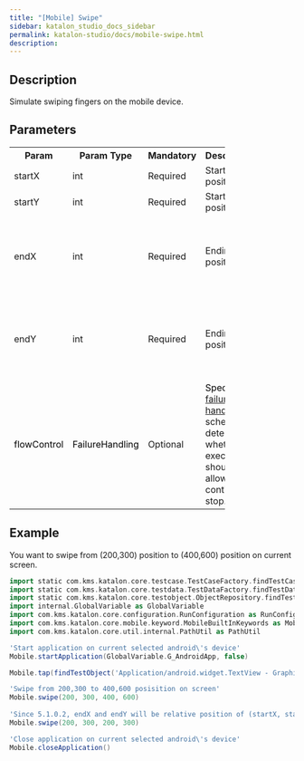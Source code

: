 ```yaml
---
title: "[Mobile] Swipe" 
sidebar: katalon_studio_docs_sidebar
permalink: katalon-studio/docs/mobile-swipe.html 
description: 
---
```

Description
-----------

Simulate swiping fingers on the mobile device.

Parameters
----------

<table class="wrapped relative-table confluenceTable" style="width: 75.5876%;"><colgroup><col style="width: 9.24623%;"><col style="width: 12.0603%;"><col style="width: 9.24623%;"><col style="width: 49.8492%;"><col style="width: 19.598%;"></colgroup><tbody><tr class="xtr-0"><th class="xtd-0-0 confluenceTh">Param</th><th class="xtd-0-1 confluenceTh">Param Type</th><th class="xtd-0-2 confluenceTh" colspan="1">Mandatory</th><th class="xtd-0-3 confluenceTh" colspan="1">Description</th><th class="xtd-0-4 confluenceTh" colspan="1">Note</th></tr><tr class="xtr-1"><td class="xtd-1-0 confluenceTd" colspan="1">startX</td><td class="xtd-1-1 confluenceTd" colspan="1">int</td><td class="xtd-1-2 confluenceTd" colspan="1">Required</td><td class="xtd-1-3 confluenceTd" colspan="1">Starting x position</td><td class="xtd-1-4 confluenceTd" colspan="1">&nbsp;</td></tr><tr class="xtr-2"><td class="xtd-2-0 confluenceTd" colspan="1">startY</td><td class="xtd-2-1 confluenceTd" colspan="1">int</td><td class="xtd-2-2 confluenceTd" colspan="1">Required</td><td class="xtd-2-3 confluenceTd" colspan="1">Starting y position</td><td class="xtd-2-4 confluenceTd" colspan="1">&nbsp;</td></tr><tr class="xtr-3"><td class="xtd-3-0 confluenceTd" colspan="1">endX</td><td class="xtd-3-1 confluenceTd" colspan="1">int</td><td class="xtd-3-2 confluenceTd" colspan="1">Required</td><td class="xtd-3-3 confluenceTd" colspan="1">Ending x position</td><td class="xtd-3-4 confluenceTd" colspan="1">Since 5.1.0.2:<br>Relative x position of startX</td></tr><tr class="xtr-4"><td class="xtd-4-0 confluenceTd" colspan="1">endY</td><td class="xtd-4-1 confluenceTd" colspan="1">int</td><td class="xtd-4-2 confluenceTd" colspan="1">Required</td><td class="xtd-4-3 confluenceTd" colspan="1">Ending y position</td><td class="xtd-4-4 confluenceTd" colspan="1">Since 5.1.0.2<br>Relative y position of start Y</td></tr><tr class="xtr-5"><td class="xtd-5-0 confluenceTd"><span style="color: rgb(0,0,0);">flowControl</span></td><td class="xtd-5-1 confluenceTd"><span style="color: rgb(0,0,0);">FailureHandling</span></td><td class="xtd-5-2 confluenceTd" colspan="1">Optional</td><td class="xtd-5-3 confluenceTd" colspan="1"><span style="color: rgb(0,0,0);">Spec</span><span>ify </span><a href="https://docs.katalon.com/x/qAAM" rel="nofollow">failure handling</a><span> schema to determine whether the execution should be allowed to continue or stop.</span></td><td class="xtd-5-4 confluenceTd" colspan="1">&nbsp;</td></tr></tbody></table>

Example
-------

You want to swipe from (200,300) position to (400,600) position on current screen.

```groovy
import static com.kms.katalon.core.testcase.TestCaseFactory.findTestCase
import static com.kms.katalon.core.testdata.TestDataFactory.findTestData
import static com.kms.katalon.core.testobject.ObjectRepository.findTestObject
import internal.GlobalVariable as GlobalVariable
import com.kms.katalon.core.configuration.RunConfiguration as RunConfiguration
import com.kms.katalon.core.mobile.keyword.MobileBuiltInKeywords as Mobile
import com.kms.katalon.core.util.internal.PathUtil as PathUtil

'Start application on current selected android\'s device'
Mobile.startApplication(GlobalVariable.G_AndroidApp, false)

Mobile.tap(findTestObject('Application/android.widget.TextView - Graphics'), GlobalVariable.G_Timeout)

'Swipe from 200,300 to 400,600 posisition on screen'
Mobile.swipe(200, 300, 400, 600)
 
'Since 5.1.0.2, endX and endY will be relative position of (startX, startY) position
Mobile.swipe(200, 300, 200, 300)

'Close application on current selected android\'s device'
Mobile.closeApplication()
```